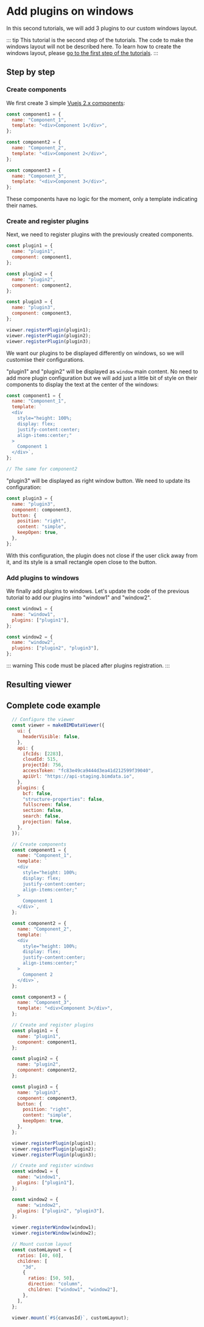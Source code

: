 # Add plugins on windows

In this second tutorials, we will add 3 plugins to our custom windows layout.

::: tip
This tutorial is the second step of the tutorials. The code to make the windows layout will not be described here. To learn how to create the windows layout, please [go to the first step of the tutorials](/viewer/tutorials/make_your_own_window_layout.html).
:::

## Step by step

### Create components

We first create 3 simple [Vuejs 2.x components](https://vuejs.org/v2/guide/components.html):

```javascript
const component1 = {
  name: "Component_1",
  template: "<div>Component 1</div>",
};

const component2 = {
  name: "Component_2",
  template: "<div>Component 2</div>",
};

const component3 = {
  name: "Component_3",
  template: "<div>Component 3</div>",
};
```

These components have no logic for the moment, only a template indicating their names.

### Create and register plugins

Next, we need to register plugins with the previously created components.

```javascript
const plugin1 = {
  name: "plugin1",
  component: component1,
};

const plugin2 = {
  name: "plugin2",
  component: component2,
};

const plugin3 = {
  name: "plugin3",
  component: component3,
};

viewer.registerPlugin(plugin1);
viewer.registerPlugin(plugin2);
viewer.registerPlugin(plugin3);
```

We want our plugins to be displayed differently on windows, so we will customise their configurations.

"plugin1" and "plugin2" will be displayed as `window` main content. No need to add more plugin configuration but we will add just a little bit of style on their components to display the text at the center of the windows:

```javascript
const component1 = {
  name: "Component_1",
  template: `
  <div
    style="height: 100%;
    display: flex;
    justify-content:center;
    align-items:center;"
  >
    Component 1
  </div>`,
};

// The same for component2
```

"plugin3" will be displayed as right window button. We need to update its configuration:

```javascript
const plugin3 = {
  name: "plugin3",
  component: component3,
  button: {
    position: "right",
    content: "simple",
    keepOpen: true,
  },
};
```

With this configuration, the plugin does not close if the user click away from it, and its style is a small rectangle open close to the button.

### Add plugins to windows

We finally add plugins to windows. Let's update the code of the previous tutorial to add our plugins into "window1" and "window2".

```javascript
const window1 = {
  name: "window1",
  plugins: ["plugin1"],
};

const window2 = {
  name: "window2",
  plugins: ["plugin2", "plugin3"],
};
```

::: warning
This code must be placed after plugins registration.
:::

## Resulting viewer

<ClientOnly>
  <BIMDataViewer config="pluginUi"/>
</ClientOnly>

## Complete code example

```javascript
  // Configure the viewer
  const viewer = makeBIMDataViewer({
    ui: {
      headerVisible: false,
    },
    api: {
      ifcIds: [2283],
      cloudId: 515,
      projectId: 756,
      accessToken: "fc83e49ca9444d3ea41d212599f39040",
      apiUrl: "https://api-staging.bimdata.io",
    },
    plugins: {
      bcf: false,
      "structure-properties": false,
      fullscreen: false,
      section: false,
      search: false,
      projection: false,
    },
  });

  // Create components
  const component1 = {
    name: "Component_1",
    template: `
    <div
      style="height: 100%;
      display: flex;
      justify-content:center;
      align-items:center;"
    >
      Component 1
    </div>`,
  };

  const component2 = {
    name: "Component_2",
    template: `
    <div
      style="height: 100%;
      display: flex;
      justify-content:center;
      align-items:center;"
    >
      Component 2
    </div>`,
  };

  const component3 = {
    name: "Component_3",
    template: "<div>Component 3</div>",
  };

  // Create and register plugins
  const plugin1 = {
    name: "plugin1",
    component: component1,
  };

  const plugin2 = {
    name: "plugin2",
    component: component2,
  };

  const plugin3 = {
    name: "plugin3",
    component: component3,
    button: {
      position: "right",
      content: "simple",
      keepOpen: true,
    },
  };

  viewer.registerPlugin(plugin1);
  viewer.registerPlugin(plugin2);
  viewer.registerPlugin(plugin3);

  // Create and register windows
  const window1 = {
    name: "window1",
    plugins: ["plugin1"],
  };

  const window2 = {
    name: "window2",
    plugins: ["plugin2", "plugin3"],
  };

  viewer.registerWindow(window1);
  viewer.registerWindow(window2);

  // Mount custom layout
  const customLayout = {
    ratios: [40, 60],
    children: [
      "3d",
      {
        ratios: [50, 50],
        direction: "column",
        children: ["window1", "window2"],
      },
    ],
  };

  viewer.mount(`#${canvasId}`, customLayout);
```
